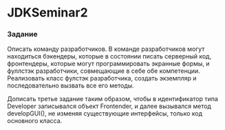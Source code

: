 # JDKSeminar2

### Задание
Описать команду разработчиков. В команде разработчиков могут находиться бэкендеры, которые в состоянии писать серверный код, фронтендеры, которые могут программировать экранные формы, и фуллстэк разработчики, совмещающие в себе обе компетенции. Реализовать класс фулстэк разработчика, создать экземпляр и последовательно вызвать все его методы.

Дописать третье задание таким образом, чтобы в идентификатор типа Developer записывался объект Frontender, и далее вызывался метод developGUI(), не изменяя существующие интерфейсы, только код основного класса.
